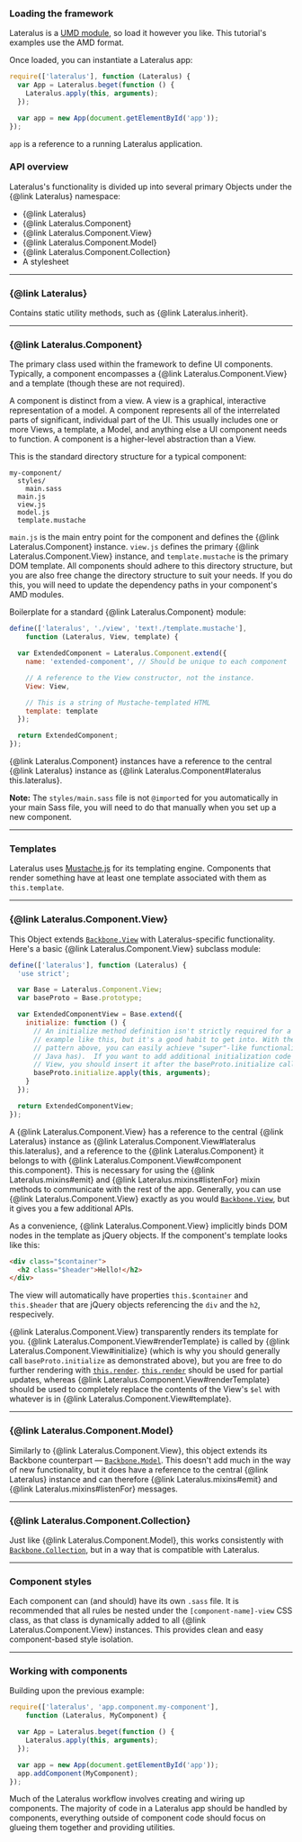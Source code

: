### Loading the framework

Lateralus is a [UMD module](http://davidbcalhoun.com/2014/what-is-amd-commonjs-and-umd/), so load it however you like.  This tutorial's examples use the AMD format.

Once loaded, you can instantiate a Lateralus app:

```javascript
require(['lateralus'], function (Lateralus) {
  var App = Lateralus.beget(function () {
    Lateralus.apply(this, arguments);
  });

  var app = new App(document.getElementById('app'));
});
```

`app` is a reference to a running Lateralus application.

### API overview

Lateralus's functionality is divided up into several primary Objects under the {@link Lateralus} namespace:

  * {@link Lateralus}
  * {@link Lateralus.Component}
  * {@link Lateralus.Component.View}
  * {@link Lateralus.Component.Model}
  * {@link Lateralus.Component.Collection}
  * A stylesheet

-------------------------------------

### {@link Lateralus}

Contains static utility methods, such as {@link Lateralus.inherit}.

-------------------------------------

### {@link Lateralus.Component}

The primary class used within the framework to define UI components.  Typically, a component encompasses a {@link Lateralus.Component.View} and a template (though these are not required).

A component is distinct from a view.  A view is a graphical, interactive representation of a model.  A component represents all of the interrelated parts of significant, individual part of the UI.  This usually includes one or more Views, a template, a Model, and anything else a UI component needs to function.  A component is a higher-level abstraction than a View.

This is the standard directory structure for a typical component:

```
my-component/
  styles/
    main.sass
  main.js
  view.js
  model.js
  template.mustache
```

`main.js` is the main entry point for the component and defines the {@link Lateralus.Component} instance.  `view.js` defines the primary {@link Lateralus.Component.View} instance, and `template.mustache` is the primary DOM template.  All components should adhere to this directory structure, but you are also free change the directory structure to suit your needs.  If you do this, you will need to update the dependency paths in your component's AMD modules.

Boilerplate for a standard {@link Lateralus.Component} module:

```javascript
define(['lateralus', './view', 'text!./template.mustache'],
    function (Lateralus, View, template) {

  var ExtendedComponent = Lateralus.Component.extend({
    name: 'extended-component', // Should be unique to each component

    // A reference to the View constructor, not the instance.
    View: View,

    // This is a string of Mustache-templated HTML
    template: template
  });

  return ExtendedComponent;
});
```

{@link Lateralus.Component} instances have a reference to the central {@link Lateralus} instance as {@link Lateralus.Component#lateralus this.lateralus}.

**Note:** The `styles/main.sass` file is not `@import`ed for you automatically in your main Sass file, you will need to do that manually when you set up a new component.

-------------------------------------

### Templates

Lateralus uses [Mustache.js](https://github.com/janl/mustache.js/) for its templating engine.  Components that render something have at least one template associated with them as `this.template`.

-------------------------------------

### {@link Lateralus.Component.View}

This Object extends [`Backbone.View`](http://backbonejs.org/#View) with Lateralus-specific functionality.  Here's a basic {@link Lateralus.Component.View} subclass module:

```javascript
define(['lateralus'], function (Lateralus) {
  'use strict';

  var Base = Lateralus.Component.View;
  var baseProto = Base.prototype;

  var ExtendedComponentView = Base.extend({
    initialize: function () {
      // An initialize method definition isn't strictly required for a simple
      // example like this, but it's a good habit to get into. With the Base/baseProto
      // pattern above, you can easily achieve "super"-like functionality (like
      // Java has).  If you want to add additional initialization code for this
      // View, you should insert it after the baseProto.initialize call.
      baseProto.initialize.apply(this, arguments);
    }
  });

  return ExtendedComponentView;
});
```

A {@link Lateralus.Component.View} has a reference to the central {@link Lateralus} instance as {@link Lateralus.Component.View#lateralus this.lateralus}, and a reference to the {@link Lateralus.Component} it belongs to with {@link Lateralus.Component.View#component this.component}.  This is necessary for using the {@link Lateralus.mixins#emit} and {@link Lateralus.mixins#listenFor} mixin methods to communicate with the rest of the app.  Generally, you can use {@link Lateralus.Component.View} exactly as you would [`Backbone.View`](http://backbonejs.org/#View), but it gives you a few additional APIs.

As a convenience, {@link Lateralus.Component.View} implicitly binds DOM nodes in the template as jQuery objects.  If the component's template looks like this:

```html
<div class="$container">
  <h2 class="$header">Hello!</h2>
</div>
```

The view will automatically have properties `this.$container` and `this.$header` that are jQuery objects referencing the `div` and the `h2`, respecively.

{@link Lateralus.Component.View} transparently renders its template for you.  {@link Lateralus.Component.View#renderTemplate} is called by {@link Lateralus.Component.View#initialize} (which is why you should generally call `baseProto.initialize` as demonstrated above), but you are free to do further rendering with [`this.render`](http://backbonejs.org/#View-render).  [`this.render`](http://backbonejs.org/#View-render) should be used for partial updates, whereas {@link Lateralus.Component.View#renderTemplate} should be used to completely replace the contents of the View's `$el` with whatever is in {@link Lateralus.Component.View#template}.

-------------------------------------

### {@link Lateralus.Component.Model}

Similarly to {@link Lateralus.Component.View}, this object extends its Backbone counterpart &mdash; [`Backbone.Model`](http://backbonejs.org/#Model).  This doesn't add much in the way of new functionality, but it does have a reference to the central {@link Lateralus} instance and can therefore {@link Lateralus.mixins#emit} and {@link Lateralus.mixins#listenFor} messages.


-------------------------------------

### {@link Lateralus.Component.Collection}

Just like {@link Lateralus.Component.Model}, this works consistently with [`Backbone.Collection`](http://backbonejs.org/#Collection), but in a way that is compatible with Lateralus.

-------------------------------------

### Component styles

Each component can (and should) have its own `.sass` file.  It is recommended that all rules be nested under the `[component-name]-view` CSS class, as that class is dynamically added to all {@link Lateralus.Component.View} instances.  This provides clean and easy component-based style isolation.

-------------------------------------

### Working with components

Building upon the previous example:

```javascript
require(['lateralus', 'app.component.my-component'],
    function (Lateralus, MyComponent) {

  var App = Lateralus.beget(function () {
    Lateralus.apply(this, arguments);
  });

  var app = new App(document.getElementById('app'));
  app.addComponent(MyComponent);
});
```

Much of the Lateralus workflow involves creating and wiring up components.  The majority of code in a Lateralus app should be handled by components, everything outside of component code should focus on glueing them together and providing utilities.
